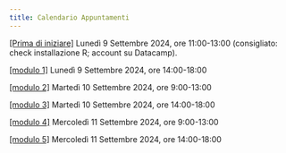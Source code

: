 ```yaml
---
title: Calendario Appuntamenti
---
```


<a href="https://maghetta.github.io/Corso-R-livello-base/premessa">[Prima di iniziare]</a> Lunedì 9 Settembre 2024, ore 11:00-13:00 (consigliato: check installazione R; account su Datacamp). 

<a href="https://maghetta.github.io/Corso-R-livello-base/modulo1">[modulo 1]</a> Lunedì 9 Settembre 2024, ore 14:00-18:00

<a href="https://maghetta.github.io/Corso-R-livello-base/modulo2">[modulo 2]</a> Martedì 10  Settembre 2024, ore 9:00-13:00

<a href="https://maghetta.github.io/Corso-R-livello-base/modulo3">[modulo 3]</a> Martedì 10 Settembre 2024, ore 14:00-18:00

<a href="https://maghetta.github.io/Corso-R-livello-base/modulo4">[modulo 4]</a> Mercoledì 11 Settembre 2024, ore 9:00-13:00

<a href="https://maghetta.github.io/Corso-R-livello-base/modulo5">[modulo 5]</a> Mercoledì 11 Settembre 2024, ore 14:00-18:00
